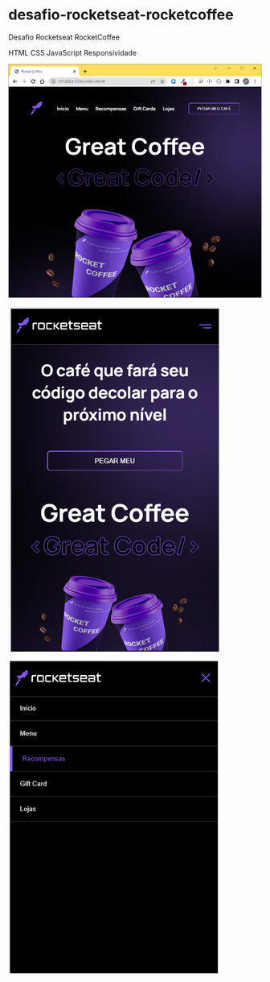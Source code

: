 # desafio-rocketseat-rocketcoffee
Desafio Rocketseat RocketCoffee

HTML CSS JavaScript Responsividade

![alt text](./screenshots/screenshot.png)

![alt text](./screenshots/screenshot-mobile.png)

![alt text](./screenshots/screenshot-mobile-menu.png)